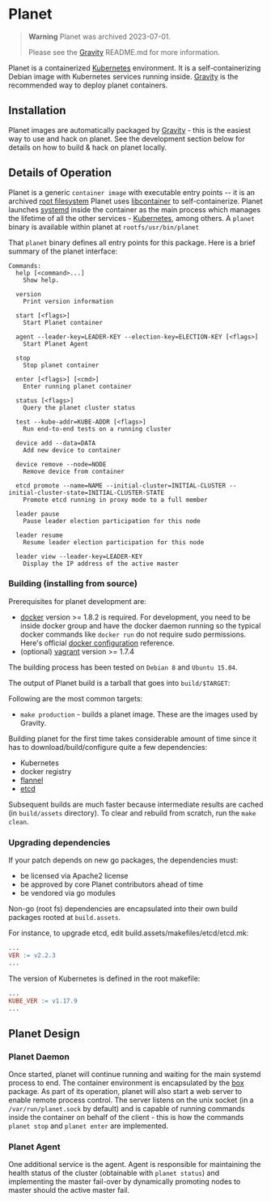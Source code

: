 # Planet

> **Warning**
> Planet was archived 2023-07-01.
>
> Please see the [Gravity](https://github.com/gravitational/gravity) README.md for more information.

Planet is a containerized [Kubernetes](https://kubernetes.io/) environment. It is a self-containerizing Debian image with
Kubernetes services running inside. [Gravity](https://github.com/gravitational/gravity) is the
recommended way to deploy planet containers.

## Installation

Planet images are automatically packaged by [Gravity](https://github.com/gravitational/gravity) - this is the easiest way to use and hack on planet.
See the development section below for details on how to build & hack on planet locally.

## Details of Operation

Planet is a generic `container image` with executable entry points -- it is an archived [root filesystem](http://www.tldp.org/LDP/sag/html/root-fs.html)
Planet uses [libcontainer](https://github.com/opencontainers/runc/tree/master/libcontainer) to self-containerize.
Planet launches [systemd](http://www.freedesktop.org/wiki/Software/systemd/) inside the container as the main process which manages the
lifetime of all the other services - [Kubernetes](https://github.com/kubernetes/kubernetes), among others.
A `planet` binary is available within planet at `rootfs/usr/bin/planet`

That `planet` binary defines all entry points for this package. Here is a brief summary of the planet interface:
```
Commands:
  help [<command>...]
    Show help.

  version
    Print version information

  start [<flags>]
    Start Planet container

  agent --leader-key=LEADER-KEY --election-key=ELECTION-KEY [<flags>]
    Start Planet Agent

  stop
    Stop planet container

  enter [<flags>] [<cmd>]
    Enter running planet container

  status [<flags>]
    Query the planet cluster status

  test --kube-addr=KUBE-ADDR [<flags>]
    Run end-to-end tests on a running cluster

  device add --data=DATA
    Add new device to container

  device remove --node=NODE
    Remove device from container

  etcd promote --name=NAME --initial-cluster=INITIAL-CLUSTER --initial-cluster-state=INITIAL-CLUSTER-STATE
    Promote etcd running in proxy mode to a full member

  leader pause
    Pause leader election participation for this node

  leader resume
    Resume leader election participation for this node

  leader view --leader-key=LEADER-KEY
    Display the IP address of the active master
```

### Building (installing from source)

Prerequisites for planet development are:
 - [docker](https://docker.com/) version >= 1.8.2 is required. For development, you need to be
   inside docker group and have the docker daemon running so the typical docker commands like `docker run`
   do not require sudo permissions. Here's official [docker configuration](https://docs.docker.com/engine/articles/configuring/) reference.
 - (optional) [vagrant](https://www.vagrantup.com/) version >= 1.7.4

The building process has been tested on `Debian 8` and `Ubuntu 15.04`.

The output of Planet build is a tarball that goes into `build/$TARGET`:

Following are the most common targets:

 - `make production` - builds a planet image. These are the images used by Gravity.

Building planet for the first time takes considerable amount of time since it has to download/build/configure
quite a few dependencies:
 - Kubernetes
 - docker registry
 - [flannel](https://github.com/coreos/flannel>)
 - [etcd](https://github.com/coreos/etcd)

Subsequent builds are much faster because intermediate results are cached (in `build/assets` directory).
To clear and rebuild from scratch, run the `make clean`.

### Upgrading dependencies

If your patch depends on new go packages, the dependencies must:

- be licensed via Apache2 license
- be approved by core Planet contributors ahead of time
- be vendored via go modules

Non-go (root fs) dependencies are encapsulated into their own build packages rooted
at `build.assets`.

For instance, to upgrade etcd, edit build.assets/makefiles/etcd/etcd.mk:

```Makefile
...
VER := v2.2.3
...
```

The version of Kubernetes is defined in the root makefile:

```Makefile
...
KUBE_VER := v1.17.9
...
```

## Planet Design

### Planet Daemon

Once started, planet will continue running and waiting for the main systemd process to end.
The container environment is encapsulated by the [box](https://github.com/gravitational/planet/tree/master/lib/box) package.
As part of its operation, planet will also start a web server to enable remote process control.
The server listens on the unix socket (in a `/var/run/planet.sock` by default) and is capable of
running commands inside the container on behalf of the client - this is how the commands `planet stop`
and `planet enter` are implemented.

### Planet Agent

One additional service is the agent. Agent is responsible for maintaining the health status
of the cluster (obtainable with `planet status`) and implementing the master fail-over by
dynamically promoting nodes to master should the active master fail.
